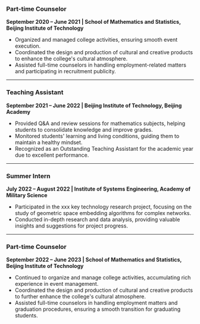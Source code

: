 ### **Part-time Counselor**  
**September 2020 – June 2021 | School of Mathematics and Statistics, Beijing Institute of Technology**  
- Organized and managed college activities, ensuring smooth event execution.  
- Coordinated the design and production of cultural and creative products to enhance the college's cultural atmosphere.  
- Assisted full-time counselors in handling employment-related matters and participating in recruitment publicity.  

---

### **Teaching Assistant**  
**September 2021 – June 2022 | Beijing Institute of Technology, Beijing Academy**  
- Provided Q&A and review sessions for mathematics subjects, helping students to consolidate knowledge and improve grades.  
- Monitored students' learning and living conditions, guiding them to maintain a healthy mindset.  
- Recognized as an Outstanding Teaching Assistant for the academic year due to excellent performance.  

---

### **Summer Intern**  
**July 2022 – August 2022 | Institute of Systems Engineering, Academy of Military Science**  
- Participated in the xxx key technology research project, focusing on the study of geometric space embedding algorithms for complex networks.  
- Conducted in-depth research and data analysis, providing valuable insights and suggestions for project progress.  

---

### **Part-time Counselor**  
**September 2022 – June 2023 | School of Mathematics and Statistics, Beijing Institute of Technology**  
- Continued to organize and manage college activities, accumulating rich experience in event management.  
- Coordinated the design and production of cultural and creative products to further enhance the college's cultural atmosphere.  
- Assisted full-time counselors in handling employment matters and graduation procedures, ensuring a smooth transition for graduating students.  
